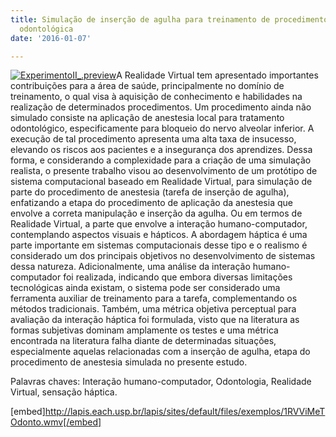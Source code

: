 ```yaml
---
title: Simulação de inserção de agulha para treinamento de procedimento de anestesia
  odontológica
date: '2016-01-07'

---
```

[![ExperimentoII_.preview](/wp-content/uploads/2016/01/ExperimentoII_.preview-150x150.png)](/wp-content/uploads/2016/01/ExperimentoII_.preview.png)A Realidade Virtual tem apresentado importantes contribuições para a área de saúde, principalmente no domínio de treinamento, o qual visa à aquisição de conhecimento e habilidades na realização de determinados procedimentos. Um procedimento ainda não simulado consiste na aplicação de anestesia local para tratamento odontológico, especificamente para bloqueio do nervo alveolar inferior. A execução de tal procedimento apresenta uma alta taxa de insucesso, elevando os riscos aos pacientes e a insegurança dos aprendizes. Dessa forma, e considerando a complexidade para a criação de uma simulação realista, o presente trabalho visou ao desenvolvimento de um protótipo de sistema computacional baseado em Realidade Virtual, para simulação de parte do procedimento de anestesia (tarefa de inserção de agulha), enfatizando a etapa do procedimento de aplicação da anestesia que envolve a correta manipulação e inserção da agulha. Ou em termos de Realidade Virtual, a parte que envolve a interação humano-computador, contemplando aspectos visuais e hápticos. A abordagem háptica é uma parte importante em sistemas computacionais desse tipo e o realismo é considerado um dos principais objetivos no desenvolvimento de sistemas dessa natureza. Adicionalmente, uma análise da interação humano-computador foi realizada, indicando que embora diversas limitações tecnológicas ainda existam, o sistema pode ser considerado uma ferramenta auxiliar de treinamento para a tarefa, complementando os métodos tradicionais. Também, uma métrica objetiva perceptual para avaliação da interação háptica foi formulada, visto que na literatura as formas subjetivas dominam amplamente os testes e uma métrica encontrada na literatura falha diante de determinadas situações, especialmente aquelas relacionadas com a inserção de agulha, etapa do procedimento de anestesia simulada no presente estudo.

Palavras chaves: Interação humano-computador, Odontologia, Realidade Virtual, sensação háptica.



[embed]http://lapis.each.usp.br/lapis/sites/default/files/exemplos/1RVViMeTOdonto.wmv[/embed]
